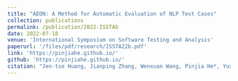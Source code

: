 ```yaml
---
title: "AEON: A Method for Automatic Evaluation of NLP Test Cases"
collection: publications
permalink: /publication/2022-ISSTAb
date: 2022-07-18
venue: 'International Symposium on Software Testing and Analysis'
paperurl: '/files/pdf/research/ISSTA22b.pdf'
link: 'https://pinjiahe.github.io/'
github: 'https://pinjiahe.github.io/'
citation: "Jen-tse Huang, Jianping Zhang, Wenxuan Wang, Pinjia He*, Yuxin Su, Michael R. Lyu. <br><i>ISSTA'22: International Symposium on Software Testing and Analysis</i>"
---
```


